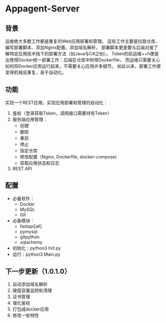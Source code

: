 # Appagent-Server

## 背景

运维绝大多数工作都是重复的Web应用部署和管理。
这些工作主要是拉取仓库、编写部署脚本、添加Nginx配置、添加域名解析，
部署脚本更是要与后端对接了解特定应用技术栈下的部署方法（如Java与C#之别）。
Token的前运维++h便提出使用Docker统一部署工作：后端在仓库中附带Dockerfile，
而运维只需要关心如何将Docker应用运行起来，不需要关心应用许多细节。
如此以来，部署工作便变得机械且重复，易于自动化。

## 功能

实现一个REST应用，实现应用部署和管理的自动化：

1. 鉴权（登录获取Token，调用接口需要持有Token）
2. 服务端应用管理：
   - 创建
   - 删除
   - 重启
   - 停止
   - 指定仓库
   - 修改配置（Nginx, Dockerfile, docker-compose）
   - 获取应用状态和日志
3. REST API

## 配置
- 必备软件：
  + Docker
  + MySQL
  + Git
- 必备模块：
  + fastapi[all]
  + pymysql
  + gitpython
  + sqlachemy
- 初始化：python3 Init.py
- 运行：python3 Main.py

## 下一步更新（1.0.1.0）
1. 自动添加域名解析
2. 硬盘容量监控和清理
3. 证书管理
4. 强化鉴权
5. 打包成docker应用
6. 修改一些特性